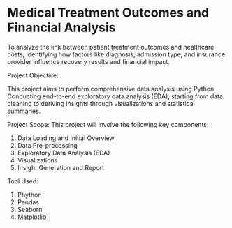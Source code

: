 # Medical Treatment Outcomes and Financial Analysis
To analyze the link between patient treatment outcomes and healthcare costs, identifying how factors like diagnosis, admission type, and insurance provider influence recovery results and financial impact.

Project Objective:

This project aims to perform comprehensive data analysis using Python. 
Conducting end-to-end exploratory data analysis (EDA), starting from data cleaning to deriving insights through visualizations and statistical summaries.

Project Scope:
This project will involve the following key components:
1. Data Loading and Initial Overview
2. Data Pre-processing
3. Exploratory Data Analysis (EDA)
4. Visualizations
5. Insight Generation and Report
   
Tool Used:
1. Phython
2. Pandas
3. Seaborn
4. Matplotlib
